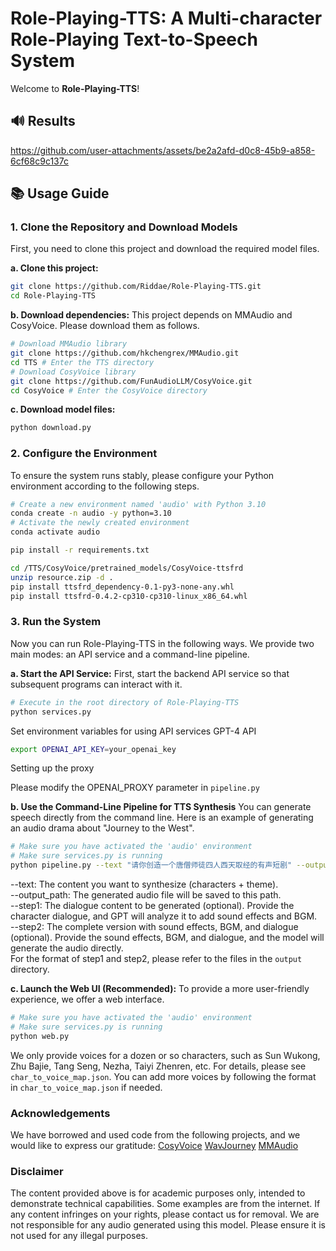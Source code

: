 # Role-Playing-TTS: A Multi-character Role-Playing Text-to-Speech System

Welcome to **Role-Playing-TTS**!

## 🔊 Results


https://github.com/user-attachments/assets/be2a2afd-d0c8-45b9-a858-6cf68c9c137c



## 📚 Usage Guide

### 1. Clone the Repository and Download Models

First, you need to clone this project and download the required model files.

**a. Clone this project:**

```bash
git clone https://github.com/Riddae/Role-Playing-TTS.git
cd Role-Playing-TTS
```

**b. Download dependencies:**
This project depends on MMAudio and CosyVoice. Please download them as follows.
```bash
# Download MMAudio library
git clone https://github.com/hkchengrex/MMAudio.git
cd TTS # Enter the TTS directory
# Download CosyVoice library
git clone https://github.com/FunAudioLLM/CosyVoice.git
cd CosyVoice # Enter the CosyVoice directory
```
**c. Download model files:**

```bash
python download.py
```

### 2. Configure the Environment

To ensure the system runs stably, please configure your Python environment according to the following steps.
```bash
# Create a new environment named 'audio' with Python 3.10
conda create -n audio -y python=3.10
# Activate the newly created environment
conda activate audio

pip install -r requirements.txt

cd /TTS/CosyVoice/pretrained_models/CosyVoice-ttsfrd
unzip resource.zip -d .
pip install ttsfrd_dependency-0.1-py3-none-any.whl
pip install ttsfrd-0.4.2-cp310-cp310-linux_x86_64.whl
```

### 3. Run the System
Now you can run Role-Playing-TTS in the following ways. We provide two main modes: an API service and a command-line pipeline.

**a. Start the API Service:**
First, start the backend API service so that subsequent programs can interact with it.
```bash
# Execute in the root directory of Role-Playing-TTS
python services.py
```
Set environment variables for using API services GPT-4 API
```bash
export OPENAI_API_KEY=your_openai_key
```
Setting up the proxy

Please modify the OPENAI_PROXY parameter in  `pipeline.py `

**b. Use the Command-Line Pipeline for TTS Synthesis**
You can generate speech directly from the command line. Here is an example of generating an audio drama about "Journey to the West".


```bash
# Make sure you have activated the 'audio' environment
# Make sure services.py is running
python pipeline.py --text "请你创造一个唐僧师徒四人西天取经的有声短剧" --output_path output
```
--text: The content you want to synthesize (characters + theme).<br>
--output_path: The generated audio file will be saved to this path.<br>
--step1: The dialogue content to be generated (optional). Provide the character dialogue, and GPT will analyze it to add sound effects and BGM.<br>
--step2: The complete version with sound effects, BGM, and dialogue (optional). Provide the sound effects, BGM, and dialogue, and the model will generate the audio directly.<br>
For the format of step1 and step2, please refer to the files in the `output` directory.

**c. Launch the Web UI (Recommended):**
To provide a more user-friendly experience, we offer a web interface.
```bash
# Make sure you have activated the 'audio' environment
# Make sure services.py is running
python web.py
```
We only provide voices for a dozen or so characters, such as Sun Wukong, Zhu Bajie, Tang Seng, Nezha, Taiyi Zhenren, etc. For details, please see `char_to_voice_map.json`. You can add more voices by following the format in `char_to_voice_map.json` if needed.

### Acknowledgements
We have borrowed and used code from the following projects, and we would like to express our gratitude:
[CosyVoice](https://github.com/FunAudioLLM/CosyVoice)
[WavJourney](https://github.com/Audio-AGI/WavJourney)
[MMAudio](https://github.com/hkchengrex/MMAudio)

### Disclaimer
The content provided above is for academic purposes only, intended to demonstrate technical capabilities. Some examples are from the internet. If any content infringes on your rights, please contact us for removal.
We are not responsible for any audio generated using this model. Please ensure it is not used for any illegal purposes.

